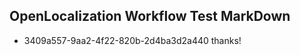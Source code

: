 ## OpenLocalization Workflow Test MarkDown
* 3409a557-9aa2-4f22-820b-2d4ba3d2a440 thanks!

<!--HONumber=Aug16_HO4-->


